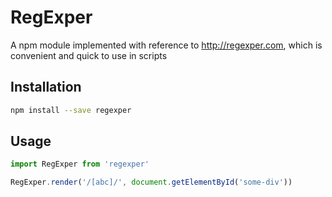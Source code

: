 # RegExper

A npm module implemented with reference to http://regexper.com, which is convenient and quick to use in scripts

## Installation

```bash
npm install --save regexper
```

## Usage

```javascript
import RegExper from 'regexper'

RegExper.render('/[abc]/', document.getElementById('some-div'))
```
